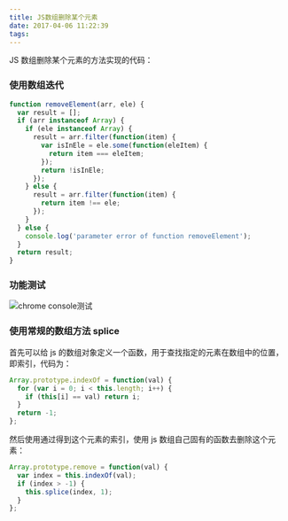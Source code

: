 ```yaml
---
title: JS数组删除某个元素
date: 2017-04-06 11:22:39
tags:
---
```


JS 数组删除某个元素的方法实现的代码：

### 使用数组迭代

```javascript
function removeElement(arr, ele) {
  var result = [];
  if (arr instanceof Array) {
    if (ele instanceof Array) {
      result = arr.filter(function(item) {
        var isInEle = ele.some(function(eleItem) {
          return item === eleItem;
        });
        return !isInEle;
      });
    } else {
      result = arr.filter(function(item) {
        return item !== ele;
      });
    }
  } else {
    console.log('parameter error of function removeElement');
  }
  return result;
}
```

### 功能测试

![chrome console测试](http://img.blog.csdn.net/20170406112032782)

### 使用常规的数组方法 splice

首先可以给 js 的数组对象定义一个函数，用于查找指定的元素在数组中的位置，即索引，代码为：

```javascript
Array.prototype.indexOf = function(val) {
  for (var i = 0; i < this.length; i++) {
    if (this[i] == val) return i;
  }
  return -1;
};
```

然后使用通过得到这个元素的索引，使用 js 数组自己固有的函数去删除这个元素：

```javascript
Array.prototype.remove = function(val) {
  var index = this.indexOf(val);
  if (index > -1) {
    this.splice(index, 1);
  }
};
```
